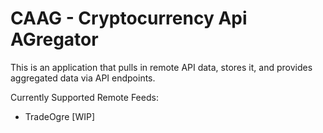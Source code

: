 # CAAG - Cryptocurrency Api AGregator

This is an application that pulls in remote API data, stores it, and provides aggregated data via API endpoints.

Currently Supported Remote Feeds:
* TradeOgre [WIP]

